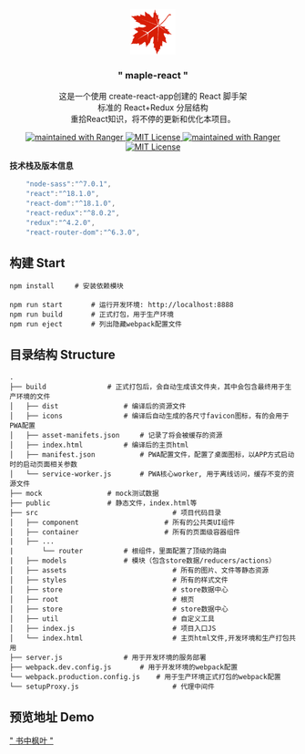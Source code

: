 <p align="center">
  <img  src="./public/logo.png" height="80" />
</p>
<h3 align="center"> " maple-react "</h3>
<p align="center">
这是一个使用 create-react-app创建的 React 脚手架<br/>
标准的 React+Redux 分层结构<br/>
重拾React知识，将不停的更新和优化本项目。
</p>
<p align="center">
  <a href="https://gitee.com/Z568_568/maple.git">
    <img src="https://gitee.com/Z568_568/all-blog-sys/badge/star.svg?theme=dark" alt="maintained with Ranger" />  
  </a>
  <a href="https://gitee.com/Z568_568/maple.git">
    <img src="https://gitee.com/Z568_568/all-blog-sys/badge/fork.svg?theme=dark" alt="MIT License"/>
  </a> 
<a href="https://gitee.com/Z568_568/maple.git">
    <img src="https://img.shields.io/badge/Star-99+-red" alt="maintained with Ranger" />  
  </a>
  <a href="https://gitee.com/Z568_568/maple.git">
    <img src="https://img.shields.io/badge/Fork-99+-green" alt="MIT License"/>
  </a>
</p>


**技术栈及版本信息**

```javascript
    "node-sass":"^7.0.1",
    "react":"^18.1.0",
    "react-dom":"^18.1.0",
    "react-redux":"^8.0.2",
    "redux":"^4.2.0",
    "react-router-dom":"^6.3.0",
```

## 构建 Start

``` 
npm install		# 安装依赖模块

npm run start		# 运行开发环境: http://localhost:8888
npm run build		# 正式打包，用于生产环境
npm run eject		# 列出隐藏webpack配置文件

```

## 目录结构 Structure

```
.
├── build				# 正式打包后，会自动生成该文件夹，其中会包含最终用于生产环境的文件
│   ├── dist				# 编译后的资源文件
│   ├── icons				# 编译后自动生成的各尺寸favicon图标，有的会用于PWA配置
│   ├── asset-manifets.json		# 记录了将会被缓存的资源
│   ├── index.html			# 编译后的主页html
│   ├── manifest.json			# PWA配置文件，配置了桌面图标，以APP方式启动时的启动页面相关参数
│   └── service-worker.js		# PWA核心worker, 用于离线访问，缓存不变的资源文件
├── mock				# mock测试数据
├── public				# 静态文件，index.html等
├── src                                 # 项目代码目录
│   ├── component                     # 所有的公共类UI组件
│   ├── container                     # 所有的页面级容器组件
|	├── ...
|   	└── router			# 根组件，里面配置了顶级的路由
|   ├── models				# 模块（包含store数据/reducers/actions）
│   ├── assets                          # 所有的图片、文件等静态资源
│   ├── styles                          # 所有的样式文件
│   ├── store                           # store数据中心
│   ├── root                            # 根页
│   ├── store                           # store数据中心
│   ├── util                            # 自定义工具
│   ├── index.js                        # 项目入口JS
│   └── index.html                      # 主页html文件,开发环境和生产打包共用
├── server.js				# 用于开发环境的服务部署
├── webpack.dev.config.js		# 用于开发环境的webpack配置
└── webpack.production.config.js	# 用于生产环境正式打包的webpack配置
└── setupProxy.js                       # 代理中间件
```

## 预览地址 Demo

<a href="http://www.zhouyi.run" target="_blank">" 书中枫叶 "</a>